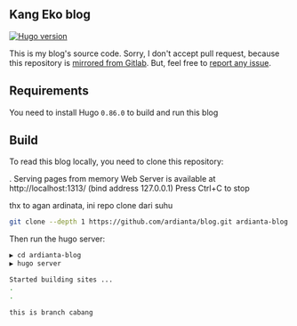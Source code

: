 ## Kang Eko blog

[![Hugo version](https://img.shields.io/badge/hugo-v0.86.0-ff69b4.svg)](http://gohugo.io/)

This is my blog's source code. Sorry, I don't accept pull request, because
this repository is [mirrored from Gitlab](https://gitlab.com/ardianta/blog/). But, feel free
to [report any issue](https://github.com/ardianta/blog/issues).

## Requirements

You need to install Hugo `0.86.0` to build and run this blog

## Build

To read this blog locally, you need to clone this repository:

.
Serving pages from memory
Web Server is available at http://localhost:1313/ (bind address 127.0.0.1)
Press Ctrl+C to stop

thx to agan ardinata, ini repo clone dari suhu

```bash
git clone --depth 1 https://github.com/ardianta/blog.git ardianta-blog
```

Then run the hugo server:

```bash
▶ cd ardianta-blog
▶ hugo server

Started building sites ...
.
.
```

```this is branch cabang```